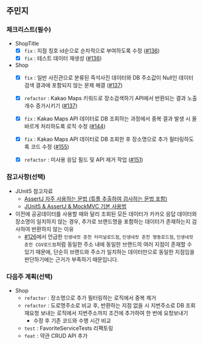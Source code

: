 ## 주민지

### 체크리스트(필수)
- ShopTitle
  - [x] `fix` : 지점 칭호 id순으로 순차적으로 부여하도록 수정 ([#136](https://github.com/4-frame-photos-map/backend/issues/136))
  - [x] `fix` : 테스트 데이터 재생성 ([#136](https://github.com/4-frame-photos-map/backend/issues/136))

- Shop
  - [x] `fix` : 일반 사진관으로 분류된 즉석사진 데이터와 DB 주소값이 Null인 데이터 검색 결과에 포함되지 않는 문제 해결 ([#137](https://github.com/4-frame-photos-map/backend/issues/137))
  - [x] `refactor` : Kakao Maps 키워드로 장소검색하기 API에서 반환되는 결과 노출 개수 증가시키기 ([#137](https://github.com/4-frame-photos-map/backend/issues/137))
  - [x] `fix` :  Kakao Maps API 데이터로 DB 조회하는 과정에서 중복 결과 발생 시 올바르게 처리하도록 로직 수정 ([#144](https://github.com/4-frame-photos-map/backend/issues/144))
  - [x] `fix` : Kakao Maps API 데이터로 DB 조회한 후 장소명으로 추가 필터링하도록 코드 수정 ([#155](https://github.com/4-frame-photos-map/backend/issues/155))
  - [x] `refactor` : 미사용 응답 필드 및 API 제거 작업 ([#151](https://github.com/4-frame-photos-map/backend/issues/151))


### 참고사항(선택)
- JUnit5 참고자료
   -  [AssertJ 자주 사용하는 문법 (튜플 추출하여 검사하는 문법 포함)](https://umanking.github.io/2021/06/26/assertj-iteration/)
   -  [JUnit5 & AssertJ & MockMVC 기본 사용법](https://velog.io/@tjseocld/JUnit5-%EA%B8%B0%EB%B3%B8-%EC%82%AC%EC%9A%A9%EB%B2%95#assertj-%EB%9E%80)
- 이전에 공공데이터를 사용할 때와 달리 조회된 모든 데이터가 카카오 응답 데이터와 장소명이 일치하지 않는 경우, 추가로 브랜드명을 포함하는 데이터가 존재하는지 검사하여 반환하지 않는 이유
  - [#126](https://github.com/4-frame-photos-map/backend/issues/126)에서 언급한 `인생네컷 춘천 터미널로드점`, `인생네컷 춘천 명동로드점`, `인생네컷 춘천 CGV로드점`처럼 동일한 주소 내에 동일한 브랜드의 여러 지점이 존재할 수 있기 때문에, 단순히 브랜드와 주소가 일치하는 데이터만으로 동일한 지점임을 판단하기에는 근거가 부족하기 때문입니다.

### 다음주 계획(선택)
- Shop
  - `refactor` : 장소명으로 추가 필터링하는 로직에서 중복 제거
  - `refactor` : 도로명주소로 비교 후, 반환하는 지점 없을 시 지번주소로 DB 조회 재요청 보내는 로직에서 지번주소까지 조건에 추가하여 한 번에 요청보내기
    - 수정 후 기존 코드와 수행 시간 비교
  - `test` : FavoriteServiceTests 리팩토링
  - `feat` : 약관 CRUD API 추가
